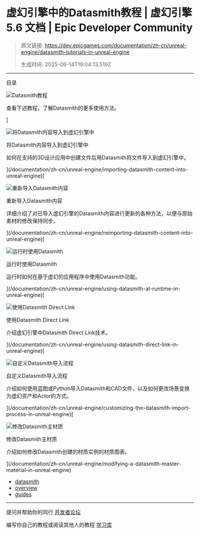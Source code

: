 # 虚幻引擎中的Datasmith教程 | 虚幻引擎 5.6 文档 | Epic Developer Community

> 原文链接: https://dev.epicgames.com/documentation/zh-cn/unreal-engine/datasmith-tutorials-in-unreal-engine
> 
> 生成时间: 2025-06-14T19:04:13.519Z

---

目录

![Datasmith教程](https://dev.epicgames.com/community/api/documentation/image/6ea9a5f3-7109-41c7-82a7-2e8adc8fde8a?resizing_type=fill&width=1920&height=335)

查看下述教程，了解Datasmith的更多使用方法。

[

![将Datasmith内容导入到虚幻引擎中](https://d1iv7db44yhgxn.cloudfront.net/documentation/images/3a1e2640-4d7d-4878-bcff-1067e31b4d8c/datasmith-import-topic.png)

将Datasmith内容导入到虚幻引擎中

如何在支持的3D设计应用中创建文件后用Datasmith将文件导入到虚幻引擎中。





](/documentation/zh-cn/unreal-engine/importing-datasmith-content-into-unreal-engine)[

![重新导入Datasmith内容](https://d1iv7db44yhgxn.cloudfront.net/documentation/images/b1ab09de-eb90-4a6d-8435-fb17607895bb/topic-image.png)

重新导入Datasmith内容

详细介绍了对已导入虚幻引擎的Datasmith内容进行更新的各种方法，以便与原始素材的修改保持同步。





](/documentation/zh-cn/unreal-engine/reimporting-datasmith-content-into-unreal-engine)[

![运行时使用Datasmith](https://d1iv7db44yhgxn.cloudfront.net/documentation/images/c1da6c4c-b245-4702-a362-594d17118491/using-datasmith-at-runtime-topic-image.png)

运行时使用Datasmith

运行时如何在基于虚幻的应用程序中使用Datasmith功能。





](/documentation/zh-cn/unreal-engine/using-datasmith-at-runtime-in-unreal-engine)[

![使用Datasmith Direct Link](https://d1iv7db44yhgxn.cloudfront.net/documentation/images/3afb55e1-a771-4824-9235-dc873fe8324b/topic-image.png)

使用Datasmith Direct Link

介绍虚幻引擎中Datasmith Direct Link技术。





](/documentation/zh-cn/unreal-engine/using-datasmith-direct-link-in-unreal-engine)[

![自定义Datasmith导入流程](https://d1iv7db44yhgxn.cloudfront.net/documentation/images/83e43619-41e2-4d8f-9197-8678f3f28aeb/datasmith-customize-import-topic.png)

自定义Datasmith导入流程

介绍如何使用蓝图或Python导入Datasmith和CAD文件，以及如何更改场景变换为虚幻资产和Actor的方式。





](/documentation/zh-cn/unreal-engine/customizing-the-datasmith-import-process-in-unreal-engine)[

![修改Datasmith主材质](https://d1iv7db44yhgxn.cloudfront.net/documentation/images/896a88b0-c4bb-4ee1-97dd-cbf0f3f55d2f/topic-image.png)

修改Datasmith主材质

介绍如何修改Datasmith创建的材质实例的材质图表。





](/documentation/zh-cn/unreal-engine/modifying-a-datasmith-master-material-in-unreal-engine)

-   [datasmith](https://dev.epicgames.com/community/search?query=datasmith)
-   [overview](https://dev.epicgames.com/community/search?query=overview)
-   [guides](https://dev.epicgames.com/community/search?query=guides)

* * *

提问并帮助你的同行 [开发者论坛](https://forums.unrealengine.com/categories?tag=unreal-engine)

编写你自己的教程或阅读其他人的教程 [学习库](https://dev.epicgames.com/community/unreal-engine/learning)